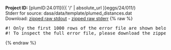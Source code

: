 **Project ID:** [plumID:24.011]({{ '/' | absolute_url }}eggs/24/011/)  
Stderr for source:  dasa/data/template/plumed_distances.dat   
Download: [zipped raw stdout](plumed_distances.dat.plumed_master.stdout.txt.zip) - [zipped raw stderr](plumed_distances.dat.plumed_master.stderr.txt.zip) 
{% raw %}
<pre>
#! Only the first 1000 rows of the error file are shown below
#! To inspect the full error file, please download the zipped raw stderr file above
</pre>
{% endraw %}
